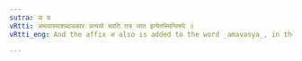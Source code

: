 ```yaml
---
sutra: अ च
vRtti: अमावास्याशब्दादकारः प्रत्ययो भवति तत्र जात इत्येतस्मिन्विषये ॥
vRtti_eng: And the affix अ also is added to the word _amavasya_, in the sense of 'born therein'.

---
```

